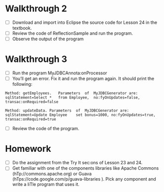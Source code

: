 # Walkthrough	2
- [ ] Download	and	import	into	Eclipse	the	source code	for	Lesson	24	in	the	textbook.
- [ ] Review	the	code	of	ReflectionSample	and	run	  the	program.
- [ ] Observe	the	output	of	the	program

# Walkthrough	3
- [ ] Run	the	program	MyJDBCAnnota:onProcessor
- [ ] You’ll	get	an	error.	Fix	it	and	run	the	program
again.	It	should	print	the	following:
```
Method:	getEmployees.	Parameters	of	MyJDBCGenerator	are:
sqlStatement=Select	*	from Employee,	no:fyOnUpdates=false,	transac:onRequired=false

Method:	updateData.	Parameters	of	MyJDBCGenerator	are:
sqlStatement=Update	Employee	set bonus=1000,	no:fyOnUpdates=true,	transac:onRequired=true
```
- [ ] Review	the	code	of	the	program.

# Homework
- [ ] Do	the	assignment	from	the	Try	It	sec:ons	of	Lesson
  23	and	24.
- [ ] Get	familiar	with	one	of	the	components	libraries	like
  Apache	Commons	(hTp://commons.apache.org)	or
  Guava	(hTps://code.google.com/p/guava-libraries	).
  Pick	any	component	and		write	a	liTle	program	that uses	it.